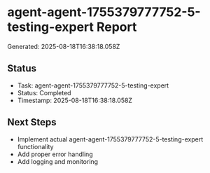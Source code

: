# agent-agent-1755379777752-5-testing-expert Report

Generated: 2025-08-18T16:38:18.058Z

## Status
- Task: agent-agent-1755379777752-5-testing-expert
- Status: Completed
- Timestamp: 2025-08-18T16:38:18.058Z

## Next Steps
- Implement actual agent-agent-1755379777752-5-testing-expert functionality
- Add proper error handling
- Add logging and monitoring
